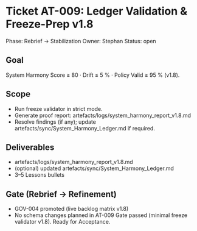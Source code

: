 # Ticket AT-009: Ledger Validation & Freeze-Prep v1.8
Phase: Rebrief → Stabilization
Owner: Stephan
Status: open

## Goal
System Harmony Score ≥ 80 · Drift ≤ 5 % · Policy Valid ≥ 95 % (v1.8).

## Scope
- Run freeze validator in strict mode.
- Generate proof report: artefacts/logs/system_harmony_report_v1.8.md
- Resolve findings (if any); update artefacts/sync/System_Harmony_Ledger.md if required.

## Deliverables
- artefacts/logs/system_harmony_report_v1.8.md
- (optional) updated artefacts/sync/System_Harmony_Ledger.md
- 3–5 Lessons bullets

## Gate (Rebrief → Refinement)
- GOV-004 promoted (live backlog matrix v1.8)
- No schema changes planned in AT-009
Gate passed (minimal freeze validator v1.8). Ready for Acceptance.
